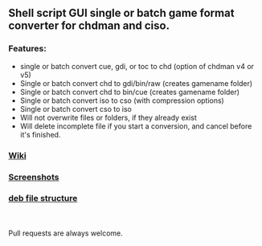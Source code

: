 ## Shell script GUI single or batch game format converter for chdman and ciso.
### Features:
* single or batch convert cue, gdi, or toc to chd (option of chdman v4 or v5)
* Single or batch convert chd to gdi/bin/raw (creates gamename folder)
* Single or batch convert chd to bin/cue (creates gamename folder)
* Single or batch convert iso to cso (with compression options)
* Single or batch convert cso to iso
* Will not overwrite files or folders, if they already exist
* Will delete incomplete file if you start a conversion, and cancel before it's finished.

### [Wiki](https://github.com/Justme488/game-converter/wiki)

### [Screenshots](https://github.com/Justme488/game-converter/wiki/Screenshots)

### [deb file structure](https://github.com/Justme488/game-converter/wiki/deb-file-structure)
</br>
</br>
Pull requests are always welcome.
